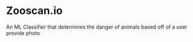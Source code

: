 # Zooscan.io
An ML Classifier that determines the danger of animals based off of a user provide photo
